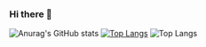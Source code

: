 ### Hi there 👋
![Anurag's GitHub stats](https://github-readme-stats.vercel.app/api?username=anand-bits&show_icons=true&theme=radical)
[![Top Langs](https://github-readme-stats.vercel.app/api/top-langs/?username=anand-bits&hide=html&layout=donut)](https://github.com/anuraghazra/github-readme-stats)
![Top Langs](https://github-readme-stats.vercel.app/api/top-langs/?username=anand-bits&hide=html)

<!--
**anand-bits/anand-bits** is a ✨ _special_ ✨ repository because its `README.md` (this file) appears on your GitHub profile.

Here are some ideas to get you started:

- 🔭 I’m currently working on ...
- 🌱 I’m currently learning ...
- 👯 I’m looking to collaborate on ...
- 🤔 I’m looking for help with ...
- 💬 Ask me about ...
- 📫 How to reach me: ...
- 😄 Pronouns: ...
- ⚡ Fun fact: ...

-->
